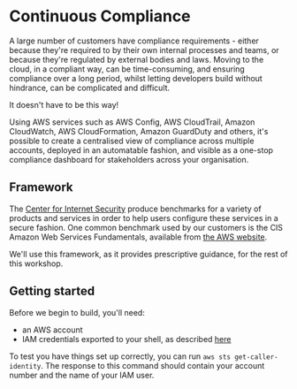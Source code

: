 # Continuous Compliance

A large number of customers have compliance requirements - either because they're required to by their own internal processes and teams, or because they're regulated by external bodies and laws. Moving to the cloud, in a compliant way, can be time-consuming, and ensuring compliance over a long period, whilst letting developers build without hindrance, can be complicated and difficult.

It doesn't have to be this way!

Using AWS services such as AWS Config, AWS CloudTrail, Amazon CloudWatch, AWS CloudFormation, Amazon GuardDuty and others, it's possible to create a centralised view of compliance across multiple accounts, deployed in an automatable fashion, and visible as a one-stop compliance dashboard for stakeholders across your organisation.

## Framework

The [Center for Internet Security](https://cisecurity.org) produce benchmarks for a variety of products and services in order to help users configure these services in a secure fashion. One common benchmark used by our customers is the CIS Amazon Web Services Fundamentals, available from [the AWS website](https://d0.awsstatic.com/whitepapers/compliance/AWS_CIS_Foundations_Benchmark.pdf).

We'll use this framework, as it provides prescriptive guidance, for the rest of this workshop.

## Getting started

Before we begin to build, you'll need:

- an AWS account
- IAM credentials exported to your shell, as described [here](https://docs.aws.amazon.com/cli/latest/userguide/cli-configure-envvars.html)

To test you have things set up correctly, you can run `aws sts get-caller-identity`. The response to this command should contain your account number and the name of your IAM user.
